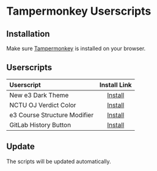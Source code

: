 # Tampermonkey Userscripts

## Installation

Make sure [Tampermonkey](https://www.tampermonkey.net/) is installed on your browser.

## Userscripts

| Userscript | Install Link |
| :--- | :---: |
| New e3 Dark Theme | [Install](https://github.com/CSY54/tampermonkey-userscript/raw/master/e3-dark-theme.user.js) |
| NCTU OJ Verdict Color | [Install](https://github.com/CSY54/tampermonkey-userscript/raw/master/nctu-oj-verdict-color.user.js) |
| e3 Course Structure Modifier | [Install](https://github.com/CSY54/tampermonkey-userscript/raw/master/e3-course-structure-modifier.user.js) |
| GitLab History Button | [Install](https://github.com/CSY54/tampermonkey-userscript/raw/master/gitlab-history-button.js) |

## Update

The scripts will be updated automatically.
